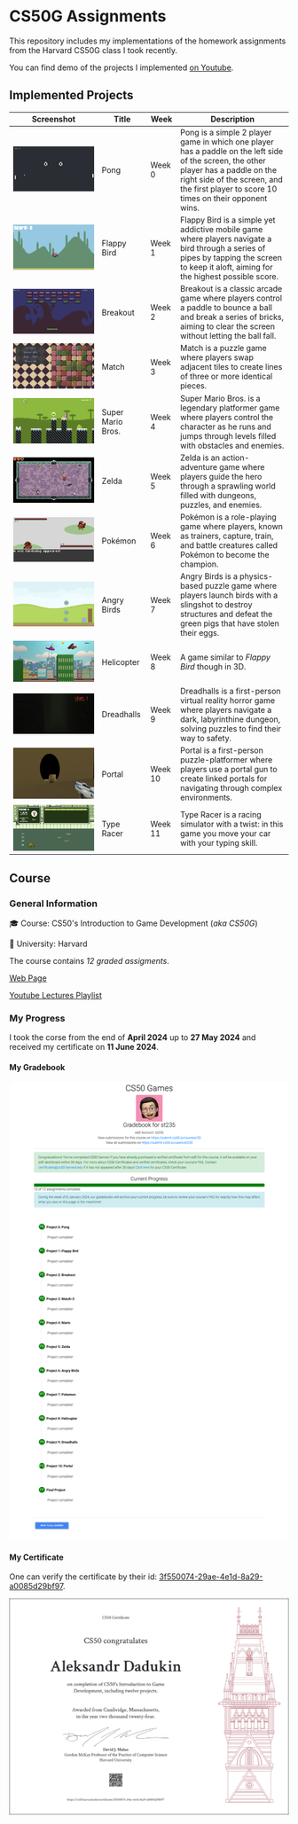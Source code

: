 # CS50G Assignments

This repository includes my implementations of the homework assignments from the Harvard CS50G class I took recently.

You can find demo of the projects I implemented [on Youtube](https://youtube.com/playlist?list=PLucKuGqiOAE8lcp4X8El6I5XHNlzYsyyK&si=TVqvDUp74LubgLbI).

## Implemented Projects

| Screenshot | Title | Week | Description |
| ----- | ----- | ----- | ----- |
| ![Pong](./images/pong_title.png) | Pong | Week 0 | Pong is a simple 2 player game in which one player has a paddle on the left side of the screen, the other player has a paddle on the right side of the screen, and the first player to score 10 times on their opponent wins. |
| ![Flappy Bird](./images/flappy_bird_gameplay.png) | Flappy Bird | Week 1 | Flappy Bird is a simple yet addictive mobile game where players navigate a bird through a series of pipes by tapping the screen to keep it aloft, aiming for the highest possible score. |
| ![Breakout](./images/breakout_level.png) | Breakout | Week 2 | Breakout is a classic arcade game where players control a paddle to bounce a ball and break a series of bricks, aiming to clear the screen without letting the ball fall. |
| ![Match](./images/match_gameplay2.png) | Match | Week 3 | Match is a puzzle game where players swap adjacent tiles to create lines of three or more identical pieces. |
| ![Super Mario Bros.](./images/mario_gameplay3.png) | Super Mario Bros. | Week 4 | Super Mario Bros. is a legendary platformer game where players control the character as he runs and jumps through levels filled with obstacles and enemies. |
| ![Zelda](./images/zelda_gameplay5.png) | Zelda | Week 5 | Zelda is an action-adventure game where players guide the hero through a sprawling world filled with dungeons, puzzles, and enemies. |
| ![Pokémon](./images/pokemon_battle1.png) | Pokémon | Week 6 | Pokémon is a role-playing game where players, known as trainers, capture, train, and battle creatures called Pokémon to become the champion. |
| ![Angry Birds](./images/angry_birds_gameplay4.png) | Angry Birds | Week 7 | Angry Birds is a physics-based puzzle game where players launch birds with a slingshot to destroy structures and defeat the green pigs that have stolen their eggs. |
| ![Helicopter](./images/helicopter_gameplay2.png) | Helicopter | Week 8 | A game similar to _Flappy Bird_ though in 3D. |
| ![Dreadhalls](./images/dreadhalls_gameplay1.png) | Dreadhalls | Week 9 | Dreadhalls is a first-person virtual reality horror game where players navigate a dark, labyrinthine dungeon, solving puzzles to find their way to safety. |
| ![Portal](./images/portal_portal.png) | Portal | Week 10 | Portal is a first-person puzzle-platformer where players use a portal gun to create linked portals for navigating through complex environments. |
| ![Type Racer](./images/type_racer_match.png) | Type Racer | Week 11 | Type Racer is a racing simulator with a twist: in this game you move your car with your typing skill. |

## Course

### General Information

🎓 Course: CS50's Introduction to Game Development (_aka CS50G_)

🏫 University: Harvard

The course contains _12 graded assigments_.

[Web Page](https://cs50.harvard.edu/games/2018/)

[Youtube Lectures Playlist](https://youtube.com/playlist?list=PLhQjrBD2T383Vx9-4vJYFsJbvZ_D17Qzh&si=LGpKB43PcM2cBcFM)

### My Progress

I took the corse from the end of **April 2024** up to **27 May 2024** and received my certificate on **11 June 2024**.

#### My Gradebook

![GradeBook](./images/certificate/gradebook.png)

#### My Certificate

One can verify the certificate by their id: [3f550074-29ae-4e1d-8a29-a0085d29bf97](https://cs50.harvard.edu/certificates/3f550074-29ae-4e1d-8a29-a0085d29bf97).

![Certificate](./images/certificate/CS50G.png)
